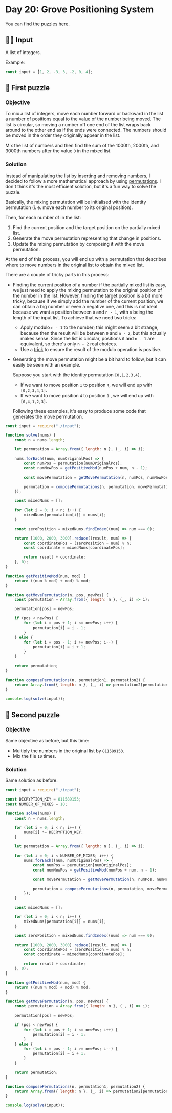 # Day 20: Grove Positioning System

You can find the puzzles [here](https://adventofcode.com/2022/day/20).

## ✍🏼 Input

A list of integers.

Example:

```js
const input = [1, 2, -3, 3, -2, 0, 4];
```

## 🧩 First puzzle

### Objective

To mix a list of integers, move each number forward or backward in the list a number of positions equal to the value of the number being moved. The list is circular, so moving a number off one end of the list wraps back around to the other end as if the ends were connected. The numbers should be moved in the order they originally appear in the list.

Mix the list of numbers and then find the sum of the 1000th, 2000th, and 3000th numbers after the value `0` in the mixed list.

### Solution

Instead of manipulating the list by inserting and removing numbers, I decided to follow a more mathematical approach by using [permutations](https://en.wikipedia.org/wiki/Permutation). I don't think it's the most efficient solution, but it's a fun way to solve the puzzle.

Basically, the mixing permutation will be initialised with the identity permutation (i. e. move each number to its original position).

Then, for each number of in the list:

1. Find the current position and the target position on the partially mixed list.
2. Generate the move permutation representing that change in positions.
3. Update the mixing permutation by composing it with the move permutation.

At the end of this process, you will end up with a permutation that describes where to move numbers in the original list to obtain the mixed list.

There are a couple of tricky parts in this process:

-   Finding the current position of a number if the partially mixed list is easy, we just need to apply the mixing permutation to the original position of the number in the list. However, finding the target position is a bit more tricky, because if we simply add the number of the current position, we can obtain a big number or even a negative one, and this is not ideal because we want a position between `0` and `n - 1`, with `n` being the length of the input list. To achieve that we need two tricks:
    -   Apply modulo `n - 1` to the number; this might seem a bit strange, because then the result will be between `0` and `n - 2`, but this actually makes sense. Since the list is circular, positions `0` and `n - 1` are equivalent, so there's only `n - 2` real choices.
    -   Use a [trick](https://stackoverflow.com/a/4467559) to ensure the result of the modulo operation is positive.
-   Generating the move permutation might be a bit hard to follow, but it can easily be seen with an example.

    Suppose you start with the identity permutation `[0,1,2,3,4]`.

    -   If we want to move position `1` to position `4`, we will end up with `[0,2,3,4,1]`.
    -   If we want to move position `4` to position `1` , we will end up with `[0,4,1,2,3]`.

    Following these examples, it's easy to produce some code that generates the move permutation.

```js
const input = require("./input");

function solve(nums) {
    const n = nums.length;

    let permutation = Array.from({ length: n }, (_, i) => i);

    nums.forEach((num, numOriginalPos) => {
        const numPos = permutation[numOriginalPos];
        const numNewPos = getPositiveMod(numPos + num, n - 1);

        const movePermutation = getMovePermutation(n, numPos, numNewPos);

        permutation = composePermutations(n, permutation, movePermutation);
    });

    const mixedNums = [];

    for (let i = 0; i < n; i++) {
        mixedNums[permutation[i]] = nums[i];
    }

    const zeroPosition = mixedNums.findIndex((num) => num === 0);

    return [1000, 2000, 3000].reduce((result, num) => {
        const coordinatePos = (zeroPosition + num) % n;
        const coordinate = mixedNums[coordinatePos];

        return result + coordinate;
    }, 0);
}

function getPositiveMod(num, mod) {
    return ((num % mod) + mod) % mod;
}

function getMovePermutation(n, pos, newPos) {
    const permutation = Array.from({ length: n }, (_, i) => i);

    permutation[pos] = newPos;

    if (pos < newPos) {
        for (let i = pos + 1; i <= newPos; i++) {
            permutation[i] = i - 1;
        }
    } else {
        for (let i = pos - 1; i >= newPos; i--) {
            permutation[i] = i + 1;
        }
    }

    return permutation;
}

function composePermutations(n, permutation1, permutation2) {
    return Array.from({ length: n }, (_, i) => permutation2[permutation1[i]]);
}

console.log(solve(input));
```

## 🧩 Second puzzle

### Objective

Same objective as before, but this time:

-   Multiply the numbers in the original list by `811589153`.
-   Mix the file `10` times.

### Solution

Same solution as before.

```js
const input = require("./input");

const DECRYPTION_KEY = 811589153;
const NUMBER_OF_MIXES = 10;

function solve(nums) {
    const n = nums.length;

    for (let i = 0; i < n; i++) {
        nums[i] *= DECRYPTION_KEY;
    }

    let permutation = Array.from({ length: n }, (_, i) => i);

    for (let i = 0; i < NUMBER_OF_MIXES; i++) {
        nums.forEach((num, numOriginalPos) => {
            const numPos = permutation[numOriginalPos];
            const numNewPos = getPositiveMod(numPos + num, n - 1);

            const movePermutation = getMovePermutation(n, numPos, numNewPos);

            permutation = composePermutations(n, permutation, movePermutation);
        });
    }

    const mixedNums = [];

    for (let i = 0; i < n; i++) {
        mixedNums[permutation[i]] = nums[i];
    }

    const zeroPosition = mixedNums.findIndex((num) => num === 0);

    return [1000, 2000, 3000].reduce((result, num) => {
        const coordinatePos = (zeroPosition + num) % n;
        const coordinate = mixedNums[coordinatePos];

        return result + coordinate;
    }, 0);
}

function getPositiveMod(num, mod) {
    return ((num % mod) + mod) % mod;
}

function getMovePermutation(n, pos, newPos) {
    const permutation = Array.from({ length: n }, (_, i) => i);

    permutation[pos] = newPos;

    if (pos < newPos) {
        for (let i = pos + 1; i <= newPos; i++) {
            permutation[i] = i - 1;
        }
    } else {
        for (let i = pos - 1; i >= newPos; i--) {
            permutation[i] = i + 1;
        }
    }

    return permutation;
}

function composePermutations(n, permutation1, permutation2) {
    return Array.from({ length: n }, (_, i) => permutation2[permutation1[i]]);
}

console.log(solve(input));
```

